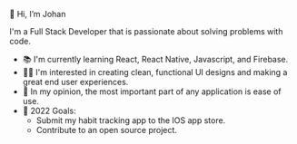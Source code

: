 👋 Hi, I’m Johan
 
 I'm a Full Stack Developer that is passionate about solving problems with code.
- 📚 I'm currently learning React, React Native, Javascript, and Firebase.
- 👨‍💻 I'm interested in creating clean, functional UI designs and making a great end user experiences.
- 💭 In my opinion, the most important part of any application is ease of use. 
- 🌱 2022 Goals:
  - Submit my habit tracking app to the IOS app store.
  - Contribute to an open source project.



<!---
theinventor27/theinventor27 is a ✨ special ✨ repository because its `README.md` (this file) appears on your GitHub profile.
You can click the Preview link to take a look at your changes.
--->

